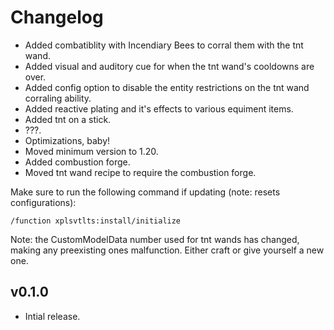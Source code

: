 # Changelog

- Added combatiblity with Incendiary Bees to corral them with the tnt wand.
- Added visual and auditory cue for when the tnt wand's cooldowns are over.
- Added config option to disable the entity restrictions on the tnt wand corraling ability.
- Added reactive plating and it's effects to various equiment items.
- Added tnt on a stick.
- ???.
- Optimizations, baby!
- Moved minimum version to 1.20.
- Added combustion forge.
- Moved tnt wand recipe to require the combustion forge.

Make sure to run the following command if updating (note: resets configurations):

```text
/function xplsvtlts:install/initialize
```

Note: the CustomModelData number used for tnt wands has changed, making any preexisting ones malfunction. Either craft or give yourself a new one.

## v0.1.0

- Intial release.
